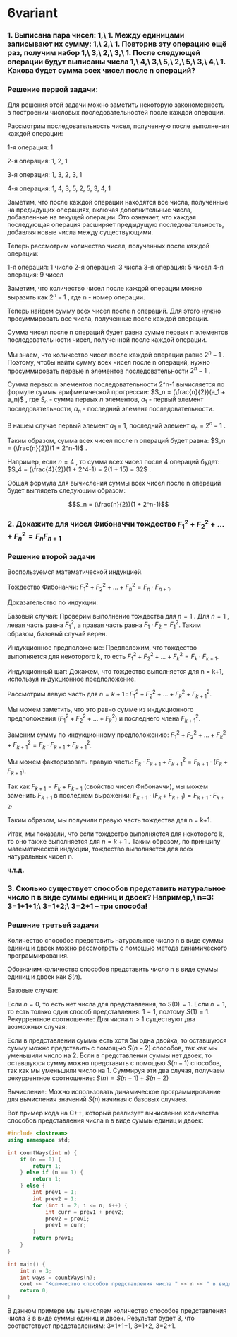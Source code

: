 # 6variant

### 1. 	Выписана пара чисел: 1,\ 1. Между единицами записывают их сумму: 1,\ 2,\ 1. Повторив эту операцию ещё раз, получим набор 1,\ 3,\ 2,\ 3,\ 1. После следующей операции будут выписаны числа 1,\ 4,\ 3,\ 5,\ 2,\ 5,\ 3,\ 4,\ 1. Какова будет сумма всех чисел после n операций? 


### **Решение первой задачи**:

Для решения этой задачи можно заметить некоторую закономерность в построении числовых последовательностей после каждой операции.

Рассмотрим последовательность чисел, полученную после выполнения каждой операции:

1-я операция: 1

2-я операция: 1, 2, 1

3-я операция: 1, 3, 2, 3, 1

4-я операция: 1, 4, 3, 5, 2, 5, 3, 4, 1

Заметим, что после каждой операции находятся все числа, полученные на предыдущих операциях, включая дополнительные числа, добавленные на текущей операции. Это означает, что каждая последующая операция расширяет предыдущую последовательность, добавляя новые числа между существующими.

Теперь рассмотрим количество чисел, полученных после каждой операции:

1-я операция: 1 число
2-я операция: 3 числа
3-я операция: 5 чисел
4-я операция: 9 чисел

Заметим, что количество чисел после каждой операции можно выразить как $2^n-1$ , где n - номер операции.

Теперь найдем сумму всех чисел после n операций. Для этого нужно просуммировать все числа, полученные после каждой операции.

Сумма чисел после n операций будет равна сумме первых n элементов последовательности чисел, полученной после каждой операции.

Мы знаем, что количество чисел после каждой операции равно $2^n-1$ . Поэтому, чтобы найти сумму всех чисел после n операций, нужно просуммировать первые n элементов последовательности $2^n-1$ .

Сумма первых n элементов последовательности 2^n-1 вычисляется по формуле суммы арифметической прогрессии: $S_n = (\frac{n}{2})(a_1 + a_n)$ , где $S_n$ - сумма первых $n$ элементов, $a_1$ - первый элемент последовательности, $a_n$ - последний элемент последовательности.

В нашем случае первый элемент $a_1$ = 1, последний элемент $a_n$ = $2^n-1$ .

Таким образом, сумма всех чисел после n операций будет равна: $S_n = (\frac{n}{2})(1 + 2^n-1)$ .

Например, если $n = 4$ , то сумма всех чисел после 4 операций будет: $S_4 = (\frac{4}{2})(1 + 2^4-1) = 2(1 + 15) = 32$ .

Общая формула для вычисления суммы всех чисел после n операций будет выглядеть следующим образом:

$$S_n = (\frac{n}{2})(1 + 2^n-1)$$



### 2. **Докажите для чисел Фибоначчи тождество $F_1^2+F_2^2+\ldots+\ F_n^2=F_nF_{n+1}$**

### **Решение второй задачи**


Воспользуемся математической индукцией.

Тождество Фибоначчи: $F_1^2 + F_2^2 + \ldots + F_n^2 = F_n \cdot F_{n+1}$.

Доказательство по индукции:

Базовый случай: Проверим выполнение тождества для $n = 1$ .
Для $n = 1$ , левая часть равна $F_1^2$, а правая часть равна $F_1 \cdot F_2 = F_1^2$. Таким образом, базовый случай верен.

Индукционное предположение: Предположим, что тождество выполняется для некоторого k, то есть $F_1^2 + F_2^2 + \ldots + F_k^2 = F_k \cdot F_{k+1}$.

Индукционный шаг: Докажем, что тождество выполняется для n = k+1, используя индукционное предположение.

Рассмотрим левую часть для $n = k+1$ :
$F_1^2 + F_2^2 + \ldots + F_k^2 + F_{k+1}^2$.

Мы можем заметить, что это равно сумме из индукционного предположения ($F_1^2 + F_2^2 + \ldots + F_k^2$) и последнего члена $F_{k+1}^2$.

Заменим сумму по индукционному предположению:
$F_1^2 + F_2^2 + \ldots + F_k^2 + F_{k+1}^2 = F_k \cdot F_{k+1} + F_{k+1}^2$.

Мы можем факторизовать правую часть:
$F_k \cdot F_{k+1} + F_{k+1}^2 = F_{k+1} \cdot (F_k + F_{k+1})$.

Так как $F_{k+1} = F_k + F_{k-1}$ (свойство чисел Фибоначчи), мы можем заменить $F_{k+1}$ в последнем выражении:
$F_{k+1} \cdot (F_k + F_{k+1}) = F_{k+1} \cdot F_{k+2}$.

Таким образом, мы получили правую часть тождества для n = k+1.

Итак, мы показали, что если тождество выполняется для некоторого k, то оно также выполняется для $n = k+1$ . Таким образом, по принципу математической индукции, тождество выполняется для всех натуральных чисел n.

**ч.т.д.**


### 3. 	**Сколько существует способов представить натуральное число n в виде суммы единиц и двоек? Например,\ n=3: 3=1+1+1;\ 3=1+2;\ 3=2+1 – три способа!**


### **Решение третьей задачи**

Количество способов представить натуральное число n в виде суммы единиц и двоек можно рассмотреть с помощью метода динамического программирования.

Обозначим количество способов представить число n в виде суммы единиц и двоек как $S(n)$.

Базовые случаи:

Если $n = 0$, то есть нет числа для представления, то $S(0) = 1$.
Если $n = 1$, то есть только один способ представления: $1 = 1$, поэтому $S(1) = 1$.
Рекуррентное соотношение:
Для числа $n > 1$ существуют два возможных случая:

Если в представлении суммы есть хотя бы одна двойка, то оставшуюся сумму можно представить с помощью $S(n-2)$ способов, так как мы уменьшили число на 2.
Если в представлении суммы нет двоек, то оставшуюся сумму можно представить с помощью $S(n-1)$ способов, так как мы уменьшили число на 1.
Суммируя эти два случая, получаем рекуррентное соотношение:
$S(n) = S(n-1) + S(n-2)$

Вычисление:
Можно использовать динамическое программирование для вычисления значений $S(n)$ начиная с базовых случаев.

Вот пример кода на C++, который реализует вычисление количества способов представления числа n в виде суммы единиц и двоек:

```cpp
#include <iostream>
using namespace std;

int countWays(int n) {
    if (n == 0) {
        return 1;
    } else if (n == 1) {
        return 1;
    } else {
        int prev1 = 1;
        int prev2 = 1;
        for (int i = 2; i <= n; i++) {
            int curr = prev1 + prev2;
            prev2 = prev1;
            prev1 = curr;
        }
        return prev1;
    }
}

int main() {
    int n = 3;
    int ways = countWays(n);
    cout << "Количество способов представления числа " << n << " в виде суммы единиц и двоек: " << ways << endl;
    return 0;
}
```

В данном примере мы вычисляем количество способов представления числа 3 в виде суммы единиц и двоек. Результат будет 3, что соответствует представлениям: 3=1+1+1, 3=1+2, 3=2+1.






